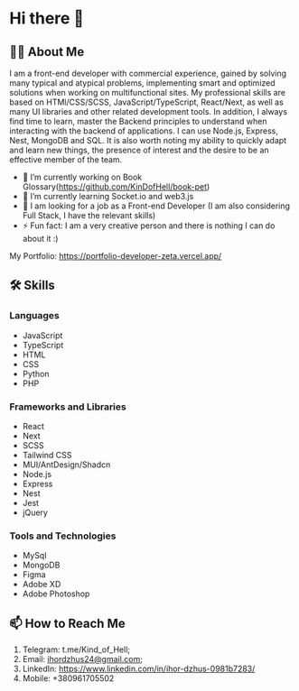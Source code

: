 # Hi there 👋

## 🙋‍♂️ About Me

I am a front-end developer with commercial experience, gained by solving many typical and atypical problems, implementing smart and optimized solutions when working on multifunctional sites. 
My professional skills are based on HTMl/CSS/SCSS, JavaScript/TypeScript, React/Next, as well as many UI libraries and other related development tools. 
In addition, I always find time to learn, master the Backend principles to understand when interacting with the backend of applications. I can use Node.js, Express, Nest, MongoDB and SQL. 
It is also worth noting my ability to quickly adapt and learn new things, the presence of interest and the desire to be an effective member of the team.

- 🔭 I’m currently working on Book Glossary(https://github.com/KinDofHell/book-pet)
- 🌱 I’m currently learning Socket.io and web3.js
- 👯 I am looking for a job as a Front-end Developer (I am also considering Full Stack, I have the relevant skills)
- ⚡ Fun fact: I am a very creative person and there is nothing I can do about it :)

My Portfolio: https://portfolio-developer-zeta.vercel.app/

## 🛠 Skills

### Languages

- JavaScript
- TypeScript
- HTML
- CSS
- Python
- PHP

### Frameworks and Libraries 

- React
- Next
- SCSS
- Tailwind CSS
- MUI/AntDesign/Shadcn
- Node.js
- Express
- Nest
- Jest
- jQuery

### Tools and Technologies

- MySql
- MongoDB
- Figma
- Adobe XD
- Adobe Photoshop

## 📫 How to Reach Me

1. Telegram: t.me/Kind_of_Hell;
2. Email: ihordzhus24@gmail.com;
3. LinkedIn: https://www.linkedin.com/in/ihor-dzhus-0981b7283/
4. Mobile: +380961705502
